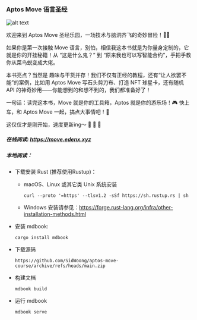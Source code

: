 ### Aptos Move 语言圣经

![alt text](https://zansen.s3.ap-east-1.amazonaws.com/zansen/d947b3dd2025011618355844160.png)

欢迎来到 Aptos Move 圣经乐园，一场技术与脑洞齐飞的奇妙冒险！🎢✨

如果你是第一次接触 Move 语言，别怕，相信我这本书就是为你量身定制的，它就是你的开挂秘籍！从 “这是什么鬼？” 到 “原来我也可以写智能合约”，手把手教你从菜鸟蜕变成大佬。

本书亮点？当然是 趣味与干货并存！我们不仅有正经的教程，还有“让人欲罢不能”的案例，比如用 Aptos Move 写石头剪刀布、打造 NFT 球星卡，还有随机 API 的神奇妙用——你能想到的和想不到的，我们都准备好了！

一句话：读完这本书，Move 就是你的工具箱，Aptos 就是你的游乐场！🎮 快上车，和 Aptos Move 一起，搞点大事情吧！🚀

这仅仅才是刚开始，速度更新ing～ 🫵 🫵 🫵

##### 在线阅读: https://move.edenx.xyz

##### 本地阅读：
- 下载安装 Rust (推荐使用Rustup)：
    - macOS、Linux 或其它类 Unix 系统安装
        ```
        curl --proto '=https' --tlsv1.2 -sSf https://sh.rustup.rs | sh    
        ```
    - Windows 安装请参见：https://forge.rust-lang.org/infra/other-installation-methods.html

- 安装 mdbook:
  ```
  cargo install mdbook
  ```

- 下载源码
  ```
  https://github.com/SidWoong/aptos-move-course/archive/refs/heads/main.zip
  ```

- 构建文档
  ```
  mdbook build  
  ```

- 运行 mdbook
  ```
  mdbook serve  
  ```
    


